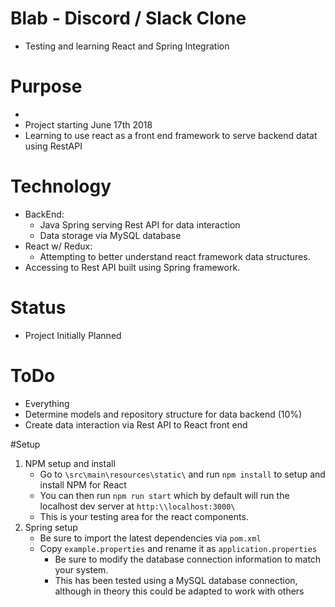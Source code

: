 # Blab - Discord / Slack Clone
- Testing and learning React and Spring Integration

# Purpose
-
- Project starting June 17th 2018
- Learning to use react as a front end framework to serve
backend datat using RestAPI

# Technology
- BackEnd:
    - Java Spring serving Rest API for data interaction
    - Data storage via MySQL database  
- React w/ Redux:
    - Attempting to better understand react framework data structures.
- Accessing to Rest API built using Spring framework.


# Status
- Project Initially Planned


# ToDo
- Everything
- Determine models and repository structure for data backend (10%)
- Create data interaction via Rest API to React front end

#Setup

1. NPM setup and install 
    - Go to `\src\main\resources\static\` and run `npm install` to setup and install NPM for React
    - You can then run `npm run start` which by default will run the localhost dev server at `http:\\localhost:3000\`
    - This is your testing area for the react components.
2. Spring setup
    - Be sure to import the latest dependencies via `pom.xml`
    - Copy `example.properties` and rename it as `application.properties`
        - Be sure to modify the database connection information to match your system.
        - This has been tested using a MySQL database connection, although in theory this could be adapted to work with others
        
 